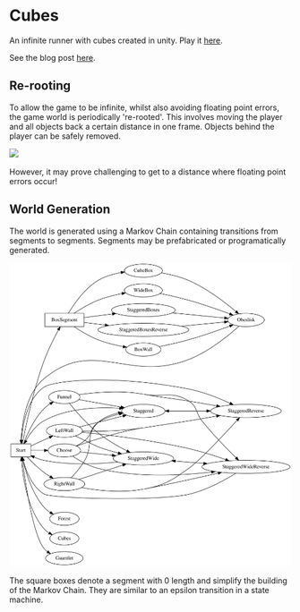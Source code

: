 # Cubes
An infinite runner with cubes created in unity. Play it [here](https://gibbr.org/blog/cubes/play/).

See the blog post [here](https://gibbr.org/blog/cubes/).

## Re-rooting

To allow the game to be infinite, whilst also avoiding floating point errors, the game world is periodically 're-rooted'. This involves moving the player and all objects back a certain distance in one frame. Objects behind the player can be safely removed.

![](cubes.gif)

However, it may prove challenging to get to a distance where floating point errors occur!

## World Generation

The world is generated using a Markov Chain containing transitions from segments to segments. Segments may be prefabricated or programatically generated.

![](MarkovChain/cubes_markov_chain.svg)

The square boxes denote a segment with 0 length and simplify the building of the Markov Chain.
They are similar to an epsilon transition in a state machine.
